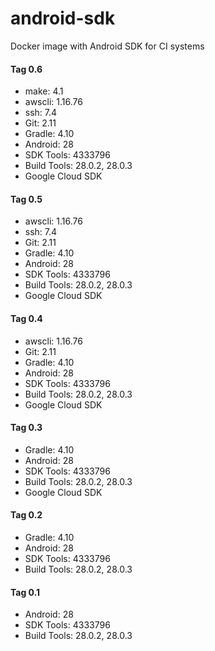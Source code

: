 # android-sdk
Docker image with Android SDK for CI systems

#### Tag 0.6
- make: 4.1
- awscli: 1.16.76
- ssh: 7.4
- Git: 2.11
- Gradle: 4.10
- Android: 28
- SDK Tools: 4333796
- Build Tools: 28.0.2, 28.0.3
- Google Cloud SDK

#### Tag 0.5
- awscli: 1.16.76
- ssh: 7.4
- Git: 2.11
- Gradle: 4.10
- Android: 28
- SDK Tools: 4333796
- Build Tools: 28.0.2, 28.0.3
- Google Cloud SDK

#### Tag 0.4
- awscli: 1.16.76
- Git: 2.11
- Gradle: 4.10
- Android: 28
- SDK Tools: 4333796
- Build Tools: 28.0.2, 28.0.3
- Google Cloud SDK

#### Tag 0.3
- Gradle: 4.10
- Android: 28
- SDK Tools: 4333796
- Build Tools: 28.0.2, 28.0.3
- Google Cloud SDK

#### Tag 0.2
- Gradle: 4.10
- Android: 28
- SDK Tools: 4333796
- Build Tools: 28.0.2, 28.0.3

#### Tag 0.1
- Android: 28
- SDK Tools: 4333796
- Build Tools: 28.0.2, 28.0.3
